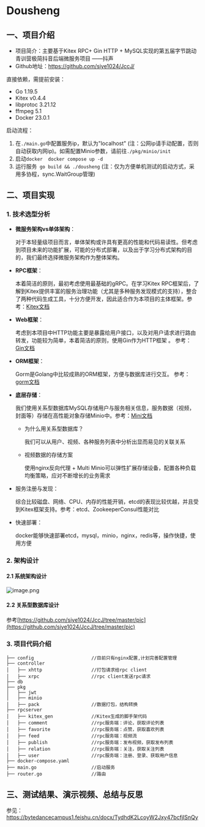 # Dousheng
## 一、项目介绍
- 项目简介：主要基于Kitex RPC+ Gin HTTP + MySQL实现的第五届字节跳动青训营极简抖音后端微服务项目 ——抖声
- Github地址：https://github.com/siye1024/JccJ/

直接依赖，需提前安装：
- Go 1.19.5
- Kitex v0.4.4
- libprotoc 3.21.12
- ffmpeg 5.1
- Docker 23.0.1

启动流程：
1. 在`./main.go`中配置服务ip，默认为"localhost" (注：公网ip请手动配置，否则自动获取内网ip)。如需配置Minio参数，请前往`./pkg/minio/init`
2. 启动`docker  docker compose up -d` 
3. 运行服务` go build && ./dousheng` (注：仅为方便单机测试的启动方式，采用多协程，sync.WaitGroup管理)

## 二、项目实现
### 1. 技术选型分析
- **微服务架构vs单体架构**：

  对于本轻量级项目而言，单体架构或许具有更高的性能和代码易读性。但考虑到项目未来的功能扩展，可能的分布式部署，以及出于学习分布式架构的目的，我们最终选择微服务架构作为整体架构。
  
- **RPC框架**：

  本着简洁的原则，最初考虑使用最基础的gRPC。在学习Kitex RPC框架后，了解到Kitex提供丰富的服务治理功能（尤其是多种服务发现模式的支持），整合了两种代码生成工具，十分方便开发，因此适合作为本项目的主体框架。参考：[Kitex文档](https://www.cloudwego.io/zh/docs/kitex/)
  
- **Web框架**： 

  考虑到本项目中HTTP功能主要是暴露给用户接口，以及对用户请求进行路由转发，功能较为简单，本着简洁的原则，使用Gin作为HTTP框架 。 参考：[Gin文档](https://gin-gonic.com/zh-cn/docs/)

- **ORM框架**：

  Gorm是Golang中比较成熟的ORM框架，方便与数据库进行交互。 参考：[gorm文档](https://gorm.io/zh_CN/docs/index.html)
  
- **底层存储**：

  我们使用关系型数据库MySQL存储用户与服务相关信息，服务数据（视频，封面等）存储在高性能对象存储Minio中。参考：[Mini文档](https://min.io/)
  
  - 为什么用关系型数据库？
  
    我们可以从用户、视频、各种服务列表中分析出显而易见的关联关系
    
  - 视频数据的存储方案
  
    使用nginx反向代理 + Multi Minio可以弹性扩展存储设备，配置各种负载均衡策略，应对不断增长的业务需求
    
- 服务注册与发现：

  综合比较磁盘、网络、CPU、内存的性能开销，etcd的表现比较优越，并且受到Kitex框架支持。参考：etcd、ZookeeperConsul性能对比

- 快速部署：

  docker能够快速部署etcd，mysql，minio，nginx，redis等，操作快捷，使用方便

### 2. 架构设计
#### 2.1 系统架构设计
![image.png](https://p6-juejin.byteimg.com/tos-cn-i-k3u1fbpfcp/ed3c92e5e416457dac1edeb28ba82a3a~tplv-k3u1fbpfcp-watermark.image?)

#### 2.2 关系型数据库设计
参考[https://github.com/siye1024/JccJ/tree/master/pic](https://github.com/siye1024/JccJ/tree/master/pic)

### 3. 项目代码介绍


```
├── config                     //目前只有nginx配置,计划完善配置管理
├── controller
│   ├── xhttp                  //打包请求给rpc client
│   ├── xrpc                   //rpc client发送rpc请求
├── db
├── pkg
│   ├── jwt
│   ├── minio
│   ├── pack                   //数据打包，结构转换
├── rpcserver
│   ├── kitex_gen              //Kitex生成的脚手架代码
│   ├── comment                //rpc服务端：评论，获取评论列表
│   ├── favorite               //rpc服务端：点赞，获取喜欢列表
│   ├── feed                   //rpc服务端：视频流
│   ├── publish                //rpc服务端：发布视频，获取发布列表
│   ├── relation               //rpc服务端：关注，获取关注列表
│   ├── user                   //rpc服务端：注册、登录、获取用户信息
├── docker-compose.yaml
├── main.go                    //启动服务
├── router.go                  //路由
```
## 三、测试结果、演示视频、总结与反思

参见：https://bytedancecampus1.feishu.cn/docx/TydhdK2LcoyW2Jxy47bcfjISnQy




